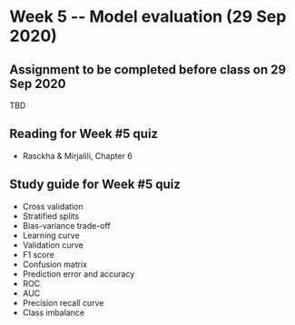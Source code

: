 
# Week 5 -- Model evaluation (29 Sep 2020)

## Assignment to be completed before class on 29 Sep 2020

TBD

## Reading for Week #5 quiz

* Rasckha & Mirjalili, Chapter 6

## Study guide for Week #5 quiz

* Cross validation
* Stratified splits
* Bias-variance trade-off
* Learning curve
* Validation curve
* F1 score
* Confusion matrix
* Prediction error and accuracy
* ROC
* AUC
* Precision recall curve
* Class imbalance
